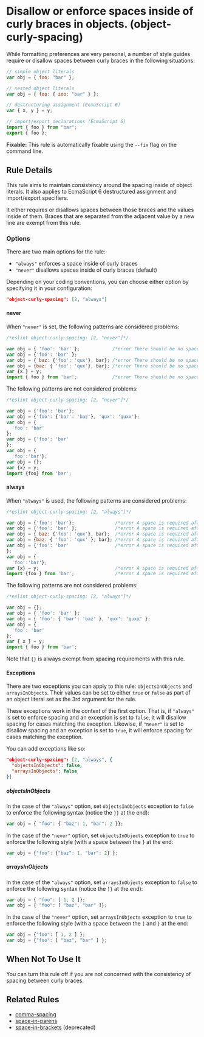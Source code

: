 # Disallow or enforce spaces inside of curly braces in objects. (object-curly-spacing)

While formatting preferences are very personal, a number of style guides require
or disallow spaces between curly braces in the following situations:

```js
// simple object literals
var obj = { foo: "bar" };

// nested object literals
var obj = { foo: { zoo: "bar" } };

// destructuring assignment (EcmaScript 6)
var { x, y } = y;

// import/export declarations (EcmaScript 6)
import { foo } from "bar";
export { foo };
```

**Fixable:** This rule is automatically fixable using the `--fix` flag on the command line.

## Rule Details

This rule aims to maintain consistency around the spacing inside of object literals. It also
applies to EcmaScript 6 destructured assignment and import/export specifiers.

It either requires or disallows spaces between those braces and the values inside of them.
Braces that are separated from the adjacent value by a new line are exempt from this rule.

### Options

There are two main options for the rule:

* `"always"` enforces a space inside of curly braces
* `"never"` disallows spaces inside of curly braces (default)

Depending on your coding conventions, you can choose either option by specifying it in your configuration:

```json
"object-curly-spacing": [2, "always"]
```

#### never

When `"never"` is set, the following patterns are considered problems:

```js
/*eslint object-curly-spacing: [2, "never"]*/

var obj = { 'foo': 'bar' };            /*error There should be no space after '{'*/ /*error There should be no space before '}'*/
var obj = {'foo': 'bar' };                                                          /*error There should be no space before '}'*/
var obj = { baz: {'foo': 'qux'}, bar}; /*error There should be no space after '{'*/
var obj = {baz: { 'foo': 'qux'}, bar}; /*error There should be no space after '{'*/
var {x } = y;                                                                       /*error There should be no space before '}'*/
import { foo } from 'bar';             /*error There should be no space after '{'*/ /*error There should be no space before '}'*/
```

The following patterns are not considered problems:

```js
/*eslint object-curly-spacing: [2, "never"]*/

var obj = {'foo': 'bar'};
var obj = {'foo': {'bar': 'baz'}, 'qux': 'quxx'};
var obj = {
  'foo': 'bar'
};
var obj = {'foo': 'bar'
};
var obj = {
  'foo':'bar'};
var obj = {};
var {x} = y;
import {foo} from 'bar';
```

#### always

When `"always"` is used, the following patterns are considered problems:

```js
/*eslint object-curly-spacing: [2, "always"]*/

var obj = {'foo': 'bar'};               /*error A space is required after '{'*/ /*error A space is required before '}'*/
var obj = {'foo': 'bar' };              /*error A space is required after '{'*/
var obj = { baz: {'foo': 'qux'}, bar};  /*error A space is required after '{'*/ /*error A space is required before '}'*/
var obj = {baz: { 'foo': 'qux' }, bar}; /*error A space is required after '{'*/ /*error A space is required before '}'*/
var obj = {'foo': 'bar'                 /*error A space is required after '{'*/
};
var obj = {
  'foo':'bar'};                                                                 /*error A space is required before '}'*/
var {x} = y;                            /*error A space is required after '{'*/ /*error A space is required before '}'*/
import {foo } from 'bar';               /*error A space is required after '{'*/
```

The following patterns are not considered problems:

```js
/*eslint object-curly-spacing: [2, "always"]*/

var obj = {};
var obj = { 'foo': 'bar' };
var obj = { 'foo': { 'bar': 'baz' }, 'qux': 'quxx' };
var obj = {
  'foo': 'bar'
};
var { x } = y;
import { foo } from 'bar';
```

Note that `{}` is always exempt from spacing requirements with this rule.

#### Exceptions

There are two exceptions you can apply to this rule: `objectsInObjects` and
`arraysInObjects`. Their values can be set to either `true` or `false` as part
of an object literal set as the 3rd argument for the rule.

These exceptions work in the context of the first option.
That is, if `"always"` is set to enforce spacing and an exception is set to `false`,
it will disallow spacing for cases matching the exception. Likewise,
if `"never"` is set to disallow spacing and an exception is set to `true`,
it will enforce spacing for cases matching the exception.

You can add exceptions like so:

```json
"object-curly-spacing": [2, "always", {
  "objectsInObjects": false,
  "arraysInObjects": false
}]
```

##### objectsInObjects

In the case of the `"always"` option, set `objectsInObjects` exception to `false` to
enforce the following syntax (notice the `}}` at the end):

```js
var obj = { "foo": { "baz": 1, "bar": 2 }};
```

In the case of the `"never"` option, set `objectsInObjects` exception to `true` to enforce
the following style (with a space between the `}` at the end:


```js
var obj = {"foo": {"baz": 1, "bar": 2} };
```

##### arraysInObjects

In the case of the `"always"` option, set `arraysInObjects` exception to `false` to
enforce the following syntax (notice the `]}` at the end):

```js
var obj = { "foo": [ 1, 2 ]};
var obj = { "foo": [ "baz", "bar" ]};
```

In the case of the `"never"` option, set `arraysInObjects` exception to `true` to enforce
the following style (with a space between the `]` and  `}` at the end:

```js
var obj = {"foo": [ 1, 2 ] };
var obj = {"foo": [ "baz", "bar" ] };
```

## When Not To Use It

You can turn this rule off if you are not concerned with the consistency of spacing between curly braces.

## Related Rules

* [comma-spacing](comma-spacing.md)
* [space-in-parens](space-in-parens.md)
* [space-in-brackets](space-in-brackets.md) (deprecated)
